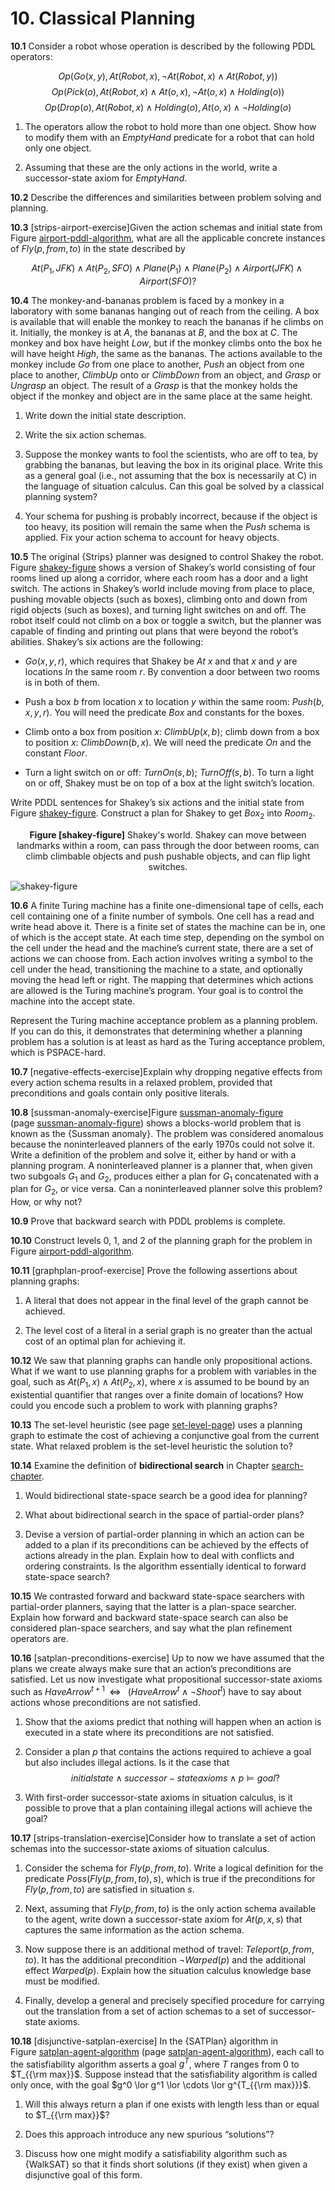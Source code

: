 
# 10. Classical Planning  

**10.1** Consider a robot whose operation is described by the following PDDL
operators:

$$
Op({Go(x,y)},{At(Robot,x)},{\lnot At(Robot,x) \land At(Robot,y)})
$$
$$
Op({Pick(o)},{At(Robot,x)\land At(o,x)},{\lnot At(o,x) \land Holding(o)})
$$
$$
Op({Drop(o)},{At(Robot,x)\land Holding(o)},{At(o,x) \land \lnot Holding(o)}
$$

1.  The operators allow the robot to hold more than one object. Show how
    to modify them with an $EmptyHand$ predicate for a robot that can
    hold only one object.

2.  Assuming that these are the only actions in the world, write a
    successor-state axiom for $EmptyHand$.

**10.2** Describe the differences and similarities between problem solving and
planning.

**10.3** \[strips-airport-exercise\]Given the action schemas and initial state
from Figure [airport-pddl-algorithm](#/), what are all the
applicable concrete instances of ${Fly}(p,{from},{to})$ in the
state described by

$$
At(P_1,JFK) \land At(P_2,SFO) \land Plane(P_1) \land Plane(P_2) \land Airport(JFK) \land Airport(SFO)?
$$

**10.4** The monkey-and-bananas problem is faced by a monkey in a laboratory with
some bananas hanging out of reach from the ceiling. A box is available
that will enable the monkey to reach the bananas if he climbs on it.
Initially, the monkey is at $A$, the bananas at $B$, and the box at $C$.
The monkey and box have height ${Low}$, but if the monkey climbs onto
the box he will have height ${High}$, the same as the bananas. The
actions available to the monkey include ${Go}$ from one place to
another, ${Push}$ an object from one place to another, ${ClimbUp}$
onto or ${ClimbDown}$ from an object, and ${Grasp}$ or ${Ungrasp}$
an object. The result of a ${Grasp}$ is that the monkey holds the
object if the monkey and object are in the same place at the same
height.

1.  Write down the initial state description.

2.  Write the six action schemas.

3.  Suppose the monkey wants to fool the scientists, who are off to tea,
    by grabbing the bananas, but leaving the box in its original place.
    Write this as a general goal (i.e., not assuming that the box is
    necessarily at C) in the language of situation calculus. Can this
    goal be solved by a classical planning system?

4.  Your schema for pushing is probably incorrect, because if the object
    is too heavy, its position will remain the same when the ${Push}$
    schema is applied. Fix your action schema to account for
    heavy objects.

**10.5** The original {Strips} planner was designed to control Shakey the robot.
Figure [shakey-figure](#shakey-figure) shows a version of Shakey’s world
consisting of four rooms lined up along a corridor, where each room has
a door and a light switch. The actions in Shakey’s world include moving from place to place,
pushing movable objects (such as boxes), climbing onto and down from
rigid objects (such as boxes), and turning light switches on and off.
The robot itself could not climb on a box or toggle a switch, but the
planner was capable of finding and printing out plans that were beyond
the robot’s abilities. Shakey’s six actions are the following:

-   ${Go}(x,y,r)$, which requires that Shakey be ${At}$ $x$ and that
    $x$ and $y$ are locations ${In}$ the same room $r$. By convention
    a door between two rooms is in both of them.

-   Push a box $b$ from location $x$ to location $y$ within the same
    room: ${Push}(b,x,y,r)$. You will need the predicate ${Box}$ and
    constants for the boxes.

-   Climb onto a box from position $x$: ${ClimbUp}(x, b)$; climb down
    from a box to position $x$: ${ClimbDown}(b, x)$. We will need the
    predicate ${On}$ and the constant ${Floor}$.

-   Turn a light switch on or off: ${TurnOn}(s,b)$;
    ${TurnOff}(s,b)$. To turn a light on or off, Shakey must be on top
    of a box at the light switch’s location.

Write PDDL sentences for Shakey’s six actions and the initial state from
Figure [shakey-figure](#shakey-figure). Construct a plan for Shakey to
get ${Box}{}_2$ into ${Room}{}_2$.

<center>
<b id="shakey-figure">Figure [shakey-figure]</b> Shakey's world. Shakey can move between landmarks within a room, can pass through the door between rooms, can climb climbable objects and push pushable objects, and can flip light switches.
</center>

![shakey-figure](http://nalinc.github.io/aima-exercises/Jupyter%20notebook/figures/shakey2.svg)

**10.6** A finite Turing machine has a finite one-dimensional tape of cells, each
cell containing one of a finite number of symbols. One cell has a read
and write head above it. There is a finite set of states the machine can
be in, one of which is the accept state. At each time step, depending on
the symbol on the cell under the head and the machine’s current state,
there are a set of actions we can choose from. Each action involves
writing a symbol to the cell under the head, transitioning the machine
to a state, and optionally moving the head left or right. The mapping
that determines which actions are allowed is the Turing machine’s
program. Your goal is to control the machine into the accept state.

Represent the Turing machine acceptance problem as a planning problem.
If you can do this, it demonstrates that determining whether a planning
problem has a solution is at least as hard as the Turing acceptance
problem, which is PSPACE-hard.

**10.7** \[negative-effects-exercise\]Explain why dropping negative effects from
every action schema results in a relaxed problem, provided that
preconditions and goals contain only positive literals.

**10.8** \[sussman-anomaly-exercise\]Figure [sussman-anomaly-figure](#/)
(page [sussman-anomaly-figure](#/)) shows a blocks-world problem that is known as the {Sussman anomaly}.
The problem was considered anomalous because the noninterleaved planners
of the early 1970s could not solve it. Write a definition of the problem
and solve it, either by hand or with a planning program. A
noninterleaved planner is a planner that, when given two subgoals
$G_{1}$ and $G_{2}$, produces either a plan for $G_{1}$ concatenated
with a plan for $G_{2}$, or vice versa. Can a noninterleaved planner
solve this problem? How, or why not?

**10.9** Prove that backward search with PDDL problems is complete.

**10.10** Construct levels 0, 1, and 2 of the planning graph for the problem in
Figure [airport-pddl-algorithm](#/).

**10.11** \[graphplan-proof-exercise\] Prove the following assertions about
planning graphs:

1.  A literal that does not appear in the final level of the graph
    cannot be achieved.

2.  The level cost of a literal in a serial graph is no greater than the
    actual cost of an optimal plan for achieving it.

**10.12** We saw that planning graphs can handle only propositional actions. What
if we want to use planning graphs for a problem with variables in the
goal, such as ${At}(P_{1}, x) 
    \land {At}(P_{2}, x)$, where $x$ is assumed to be bound by an
existential quantifier that ranges over a finite domain of locations?
How could you encode such a problem to work with planning graphs?

**10.13** The set-level heuristic (see page [set-level-page](#/)) uses a planning graph
to estimate the cost of achieving a conjunctive goal from the current
state. What relaxed problem is the set-level heuristic the solution to?

**10.14** Examine the definition of **bidirectional
search** in Chapter [search-chapter](#/).

1.  Would bidirectional state-space search be a good idea for planning?

2.  What about bidirectional search in the space of partial-order plans?

3.  Devise a version of partial-order planning in which an action can be
    added to a plan if its preconditions can be achieved by the effects
    of actions already in the plan. Explain how to deal with conflicts
    and ordering constraints. Is the algorithm essentially identical to
    forward state-space search?

**10.15** We contrasted forward and backward state-space searchers with
partial-order planners, saying that the latter is a plan-space searcher.
Explain how forward and backward state-space search can also be
considered plan-space searchers, and say what the plan refinement
operators are.

**10.16** \[satplan-preconditions-exercise\] Up to now we have assumed that the
plans we create always make sure that an action’s preconditions are
satisfied. Let us now investigate what propositional successor-state
axioms such as ${HaveArrow}^{t+1} {\;\;{\Leftrightarrow}\;\;}{}$
$({HaveArrow}^t
\land \lnot {Shoot}^t)$ have to say about actions whose preconditions
are not satisfied.

1.  Show that the axioms predict that nothing will happen when an action
    is executed in a state where its preconditions are not satisfied.

2.  Consider a plan $p$ that contains the actions required to achieve a
    goal but also includes illegal actions. Is it the case that
$$
initial state \land successor-state axioms \land
p {\models} goal ?
$$

3.  With first-order successor-state axioms in situation calculus, is it
    possible to prove that a plan containing illegal actions will
    achieve the goal?

**10.17** \[strips-translation-exercise\]Consider how to translate a set of action
schemas into the successor-state axioms of situation calculus.

1.  Consider the schema for ${Fly}(p,{from},{to})$. Write a
    logical definition for the predicate
    ${Poss}({Fly}(p,{from},{to}),s)$, which is true if the
    preconditions for ${Fly}(p,{from},{to})$ are satisfied in
    situation $s$.

2.  Next, assuming that ${Fly}(p,{from},{to})$ is the only action
    schema available to the agent, write down a successor-state axiom
    for ${At}(p,x,s)$ that captures the same information as the
    action schema.

3.  Now suppose there is an additional method of travel:
    ${Teleport}(p,{from},{to})$. It has the additional
    precondition $\lnot {Warped}(p)$ and the additional effect
    ${Warped}(p)$. Explain how the situation calculus knowledge base
    must be modified.

4.  Finally, develop a general and precisely specified procedure for
    carrying out the translation from a set of action schemas to a set
    of successor-state axioms.

**10.18** \[disjunctive-satplan-exercise\] In the {SATPlan} algorithm in
Figure [satplan-agent-algorithm](#/) (page [satplan-agent-algorithm](#/)),
each call to the satisfiability algorithm asserts a goal $g^T$, where
$T$ ranges from 0 to $T_{{\rm max}}$. Suppose instead that the
satisfiability algorithm is called only once, with the goal
$g^0 \lor g^1 \lor \cdots \lor g^{T_{{\rm max}}}$.

1.  Will this always return a plan if one exists with length less than
    or equal to $T_{{\rm max}}$?

2.  Does this approach introduce any new spurious “solutions”?

3.  Discuss how one might modify a satisfiability algorithm such as {WalkSAT} so
    that it finds short solutions (if they exist) when given a
    disjunctive goal of this form.


